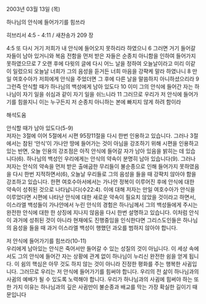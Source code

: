 2003년 03월 13일 (목)

하나님의 안식에 들어가기를 힘쓰라



히브리서 4:5 - 4:11 / 새찬송가 209 장


4:5 또 다시 거기 저희가 내 안식에 들어오지 못하리라 하였으니 6 그러면 거기 들어갈 자들이 남아 있거니와 복음 전함을 먼저 받은 자들은 순종치 아니함을 인하여 들어가지 못하였으므로 7 오랜 후에 다윗의 글에 다시 어느 날을 정하여 오늘날이라고 미리 이같이 일렀으되 오늘날 너희가 그의 음성을 듣거든 너희 마음을 강퍅케 말라 하였나니 8 만일 여호수아가 저희에게 안식을 주었더면 그 후에 다른 날을 말씀하지 아니하셨으리라 9 그런즉 안식할 때가 하나님의 백성에게 남아 있도다 10 이미 그의 안식에 들어간 자는 하나님이 자기 일을 쉬심과 같이 자기 일을 쉬느니라 11 그러므로 우리가 저 안식에 들어가기를 힘쓸지니 이는 누구든지 저 순종치 아니하는 본에 빠지지 않게 하려 함이라

해석도움





안식할 때가 남아 있도다(5-9)  
저자는 3절에 이어 5절에서 시편 95장11절을 다시 한번 인용하고 있습니다. 그러나 3절에서는 참된 ‘안식’이 가나안 땅에 들어가는 것이 아님을 강조하기 위해 시편을 인용하고 있는 반면, 오늘 인용의 강조점은 아직 안식에 들어갈 자가 남아 있음을 밝히는 데 있습니다(6). 하나님의 백성인 우리에게는 안식의 약속이 분명히 남아 있습니다(9). 그러나 저자는 안식의 약속을 먼저 받은 출애굽한 무리들이 불순종으로 인해 들어가지 못하였음을 다시 한번 지적하면서(6), 오늘날 우리들로 그의 음성을 들을 때 강퍅치 않아야 함을 강조하고 있습니다. 한편 여호수아서에서는 가나안 정복이 이루어진 후에 안식에 대한 약속이 성취된 것으로 나타납니다(수22:4). 이에 대해 저자는 만일 여호수아가 안식을 이루었다면 시편에 나타난 안식에 대한 새로운 약속이 필요치 않았을 것이라고 하면서, 이스라엘 백성들이 가나안에서 누린 안식의 경험은 하나님께서 그의 백성들에게 주시는 완전한 안식에 대한 한 상징에 지나지 않음을 다시 한번 설명하고 있습니다. 이처럼 안식이 과거에 성취된 것이 아니라 현재에도 진행중임을 인식한다면 그리스도인들은 하나님의 음성을 들을 때 과거 이스라엘 백성이 행했던 과오를 범하지 않아야 합니다. 

저 안식에 들어가기를 힘쓰라(10-11)  
우리에게 남아있는 안식은 죽어서만 들어갈 수 있는 성질의 것이 아닙니다. 이 세상 속에서도 그의 안식에 들어간 자는 상황에 관계 없이 하나님이 누리신 완전한 쉼을 얻게 됩니다. 이 쉼의 핵심은 아무 것도 하지 않는 것이 아니라 진정한 평화를 주는 행복한 사귐입니다. 그러므로 우리는 저 안식에 들어가기를 힘써야 합니다. 우리의 전 삶이 하나님과의 사귐의 예배가 될 수 있도록 노력해야 합니다. 우리가 하나님과의 사귐에 힘써야 하는 또 한 가지 이유는 하나님과의 깊은 사귐만이 불순종과 배교를 막는 가장 확실한 길이기 때문입니다